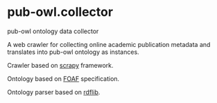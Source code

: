 pub-owl.collector
=======

pub-owl ontology data collector

A web crawler for collecting online academic publication metadata and translates into pub-owl ontology as instances.

Crawler based on [scrapy](https://github.com/scrapy/scrapy) framework.

Ontology based on [FOAF](http://xmlns.com/foaf/spec/) specification.

Ontology parser based on [rdflib](https://github.com/RDFLib/rdflib).

